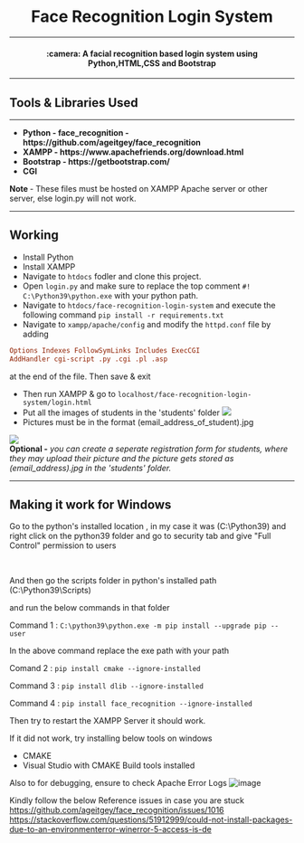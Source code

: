 <h1 align=center> Face Recognition Login System </h1>
<hr/>
<h4 align="center"> :camera: A facial recognition based login system using Python,HTML,CSS and Bootstrap 
</h4>
<hr/>
<h2> Tools & Libraries Used </h2>
<hr/>
<ul>
  <b>
<li> Python - face_recognition - https://github.com/ageitgey/face_recognition </li>
<li> XAMPP - https://www.apachefriends.org/download.html </li>
<li> Bootstrap - https://getbootstrap.com/ </li>
<li> CGI </li>
    
    
  </b>
</ul>
<strong> Note </strong>  - These files must be hosted on XAMPP Apache server or other server, else login.py will not work.

<hr/>
<h2> Working </h2>

- Install Python
- Install XAMPP
- Navigate to `htdocs` fodler and clone this project.
- Open `login.py` and make sure to replace the top comment `#! C:\Python39\python.exe` with your python path.
- Navigate to `htdocs/face-recognition-login-system` and execute the following command `pip install -r requirements.txt`
- Navigate to `xampp/apache/config` and modify the `httpd.conf` file by adding  
```conf
Options Indexes FollowSymLinks Includes ExecCGI
AddHandler cgi-script .py .cgi .pl .asp
```   
at the end of the file. Then save & exit
- Then run XAMPP & go to `localhost/face-recognition-login-system/login.html`
- Put all the images of students in the 'students' folder 
  <img src='Preview/n1.png'>
- Pictures must be in the format (email_address_of_student).jpg 
 
 <img src='Preview/n2.png'><br>
<b>Optional -</b> <i>you can create a seperate registration form for students, where they may upload their picture and the picture gets stored as (email_address).jpg in the 'students' folder.</i>

<hr/>

<h2> Making it work for Windows </h2>
<p>
Go to the python's installed location , in my case it was (C:\Python39) and right click on the 
python39 folder and go to security tab and give "Full Control" permission to users
</p>
</br/>
<p>
And then go the scripts folder in python's installed path
(C:\Python39\Scripts)
</p>
and run the below commands in that folder 
<br/>

Command 1 : `C:\python39\python.exe -m pip install --upgrade pip --user`

In the above command replace the exe path with your path

Comand 2 : `pip install cmake --ignore-installed`

Command 3 : `pip install dlib --ignore-installed`

Command 4 : `pip install face_recognition --ignore-installed`

Then try to restart the XAMPP Server it should work.

If it did not work, try installing below tools on windows
- CMAKE
- Visual Studio with CMAKE Build tools installed

Also to for debugging, ensure to check Apache Error Logs
![image](https://user-images.githubusercontent.com/36433104/155829373-9b1482f4-f657-4f85-ae76-ff20bcccb2eb.png)

Kindly follow the below Reference issues in case you are stuck 
https://github.com/ageitgey/face_recognition/issues/1016
https://stackoverflow.com/questions/51912999/could-not-install-packages-due-to-an-environmenterror-winerror-5-access-is-de
